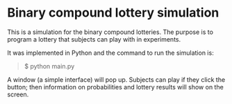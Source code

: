 # Binary compound lottery simulation

This is a simulation for the binary compound lotteries. The purpose is to program a lottery that subjects can play with in experiments.

It was implemented in Python and the command to run the simulation is:

> $ python main.py

A window (a simple interface) will pop up. Subjects can play if they click the button; then information on probabilities and lottery results will show on the screen. 
